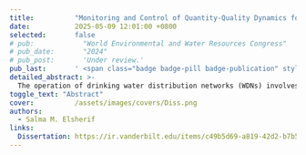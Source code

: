 ```yaml
---
title:          "Monitoring and Control of Quantity-Quality Dynamics for Resilient Drinking Water Networks"
date:           2025-05-09 12:01:00 +0800
selected:       false
# pub:            "World Environmental and Water Resources Congress"
# pub_date:       "2024"
# pub_post:       'Under review.'
pub_last:       ' <span class="badge badge-pill badge-publication" style="background-color:rgb(166, 52, 219); color: white;">Dissertation</span>'
detailed_abstract: >-
  The operation of drinking water distribution networks (WDNs) involves complex processes aimed at delivering sufficient water quantity while preserving its safety. These processes are governed by hydraulics and water quality (WQ), with hydraulics focusing on maintaining adequate pressure for efficient delivery and supply, and WQ ensuring compliance with safety standards. The objective of this dissertation is to address the challenges inherent in managing hydraulics and WQ within WDNs through a holistic monitoring and feedback control framework. This framework is based on: (i) advanced WQ modeling of the system's disinfectant (i.e., chlorine), incorporating nonlinear multi-species dynamics for a more realistic representation of real-world scenarios, including contamination events; (ii) acknowledging the dependency between the hydraulic and WQ dynamics and analyzing its influence on system performance, and using these insights to guide; (iii) the development of a joint control approach with the objective of obtaining optimal hydraulic settings while attaining an adequate level of chlorine control coverage across the system; and (iv) control-oriented strategic placement of actuators and sensors to maximize the performance of the monitoring and control computational algorithms while ensuring responsiveness and adaptability to dynamic conditions. This framework bridges significant research gaps in the literature, which often rely on oversimplified single-species WQ models, treat hydraulic optimization and WQ regulation as independent problems, or couple these problems without performance guarantees, leading to trade-offs between objectives. Additionally, traditional methods for determining actuator and sensor placements often prioritize specific objectives, such as cost minimization or simplified design, without considering their influence on the system's controllability, observability, and overall operational efficiency. The presented computational algorithms are validated through different case studies, demonstrating their operational effectiveness, practicality, scalability, and contribution to enhancing the resilience of WDNs in the face of dynamic and uncertain challenges.
toggle_text: "Abstract"
cover:          /assets/images/covers/Diss.png
authors:
  - Salma M. Elsherif
links:
  Dissertation: https://ir.vanderbilt.edu/items/c49b5d69-a819-42d2-b7b5-4c6dcceac6a1
---
```

